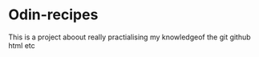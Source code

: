# Odin-recipes

This is a project aboout really practialising my knowledgeof the 
git
github
html etc